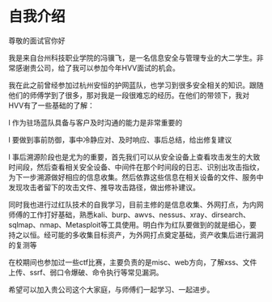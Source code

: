 # 自我介绍

尊敬的面试官你好

我是来自台州科技职业学院的冯骥飞，是一名信息安全与管理专业的大二学生。非常感谢贵公司，给了我可以参加今年HVV面试的机会。

我在此之前曾经参加过杭州安恒的护网蓝队，也学习到很多安全相关的知识。跟随他们的师傅学到了很多，那对我是一段很难忘的经历。在他们的带领下，我对HVV有了一些基础的了解：

l 作为驻场蓝队具备与客户及时沟通的能力是非常重要的

l 要做到事前防御，事中冷静应对、及时响应、事后总结，给出修复建议

l 事后溯源阶段也是尤为的重要，首先我们可以从安全设备上查看攻击发生的大致时间段，然后查看相关安全设备、中间件在那个时间段的日志、识别出攻击指纹，为下一步溯源做好相应的信息收集。然后依靠这些信息在相关设备的文件、服务中发现攻击者留下的攻击文件、推导攻击路径，做出修补建议。

 同时我也进行过红队技术的自我学习，目前主修的是信息收集、外网打点，为内网师傅的工作打好基础，熟悉kali、burp、awvs、nessus、xray、dirsearch、sqlmap、nmap、Metasploit等工具使用。明白作为红队要做到的就是细心，要持之以恒。经可能的多收集目标资产，为外网打点奠定基础，资产收集后进行漏洞的复测等

在校期间也参加过一些ctf比赛，主要负责的是misc、web方向，了解xss、文件上传、ssrf、弱口令爆破、命令执行等常见漏洞。

希望可以加入贵公司这个大家庭，与师傅们一起学习、一起进步。